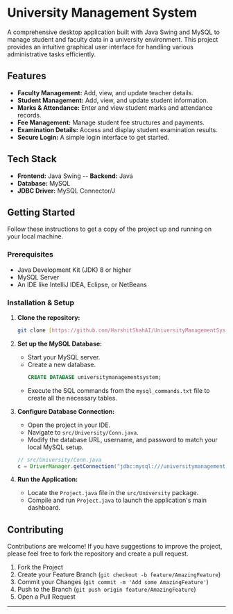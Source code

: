 # University Management System

A comprehensive desktop application built with Java Swing and MySQL to manage student and faculty data in a university environment. This project provides an intuitive graphical user interface for handling various administrative tasks efficiently.

## Features

-   **Faculty Management:** Add, view, and update teacher details.
-   **Student Management:** Add, view, and update student information.
-   **Marks & Attendance:** Enter and view student marks and attendance records.
-   **Fee Management:** Manage student fee structures and payments.
-   **Examination Details:** Access and display student examination results.
-   **Secure Login:** A simple login interface to get started.

## Tech Stack

-   **Frontend:** Java Swing
--   **Backend:** Java
-   **Database:** MySQL
-   **JDBC Driver:** MySQL Connector/J

## Getting Started

Follow these instructions to get a copy of the project up and running on your local machine.

### Prerequisites

-   Java Development Kit (JDK) 8 or higher
-   MySQL Server
-   An IDE like IntelliJ IDEA, Eclipse, or NetBeans

### Installation & Setup

1.  **Clone the repository:**
    ```sh
    git clone [https://github.com/HarshitShahAI/UniversityManagementSystem.git](https://github.com/HarshitShahAI/UniversityManagementSystem.git)
    ```

2.  **Set up the MySQL Database:**
    -   Start your MySQL server.
    -   Create a new database.
        ```sql
        CREATE DATABASE universitymanagementsystem;
        ```
    -   Execute the SQL commands from the `mysql_commands.txt` file to create all the necessary tables.

3.  **Configure Database Connection:**
    -   Open the project in your IDE.
    -   Navigate to `src/University/Conn.java`.
    -   Modify the database URL, username, and password to match your local MySQL setup.
      ```java
      // src/University/Conn.java
      c = DriverManager.getConnection("jdbc:mysql:///universitymanagementsystem", "YOUR_USERNAME", "YOUR_PASSWORD");
      ```

4.  **Run the Application:**
    -   Locate the `Project.java` file in the `src/University` package.
    -   Compile and run `Project.java` to launch the application's main dashboard.

## Contributing

Contributions are welcome! If you have suggestions to improve the project, please feel free to fork the repository and create a pull request.

1.  Fork the Project
2.  Create your Feature Branch (`git checkout -b feature/AmazingFeature`)
3.  Commit your Changes (`git commit -m 'Add some AmazingFeature'`)
4.  Push to the Branch (`git push origin feature/AmazingFeature`)
5.  Open a Pull Request

---
